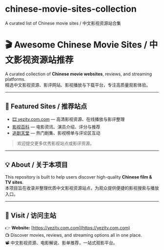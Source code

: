 # chinese-movie-sites-collection
A curated list of Chinese movie sites / 中文影视资源站合集

# 🎬 Awesome Chinese Movie Sites / 中文影视资源站推荐

A curated collection of **Chinese movie websites**, reviews, and streaming platforms.  
精选中文影视资源、影评网站、影视播放与下载平台，专注高质量观影体验。

---

## 🌟 Featured Sites / 推荐站点
- [🎞️ yezitv.com.com](https://yezitv.com.com) — 高清影视资源、在线播放与影评整理  
- [影视百科](https://218m.com) — 电影资讯、演员介绍、评分与推荐  
- [追剧天堂](https://tianao99.com) — 热门剧集、影视榜单与评论区互动  

> 欢迎提交更多优秀影视站点或影评资源。

---

## 💡 About / 关于本项目
This repository is built to help users discover high-quality **Chinese film & TV sites**.  
本项目旨在收录并整理优质中文影视资源站点，为观众提供便捷的影视搜索与播放入口。

---

## 🔗 Visit / 访问主站
👉 **Website:** [https://yezitv.com.com](https://yezitv.com.com)  
📺 Discover movies, reviews, and streaming options all in one place.  
📽️ 中文影视资源、电影解说、影单推荐，一站式观影平台。
